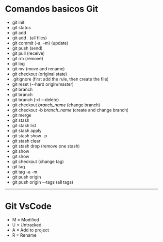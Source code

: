 # **Comandos basicos Git**
* git init
* git status
* git add
* git add . (all files)
* git commit (-a, -m) (update)
* git push (send)
* git pull (receive)
* git rm (remove)
* git log
* git mv (move and rename)
* git checkout (original state)
* .gitignore (first add the rule, then create the file)
* git reset (--hard origin/master)
* git branch
* git branch <name>
* git branch (-d --delete)
* git checkout *branch_name* (change branch)
* git checkout -b *branch_name* (create and change branch)
* git merge <name>
* git stash
* git stash list
* git stash apply <id>
* git stash show -p
* git stash clear
* git stash drop <id> (remove one stash)
* git show
* git show <nome>
* git checkout <name> (change tag)
* git tag
* git tag -a <name> -m <msg>
* git push origin <tagName>
* git push origin --tags (all tags)
------------------------

# **Git VsCode**
* M = Modified
* U = Untracked
* A = Add to project
* R = Rename
